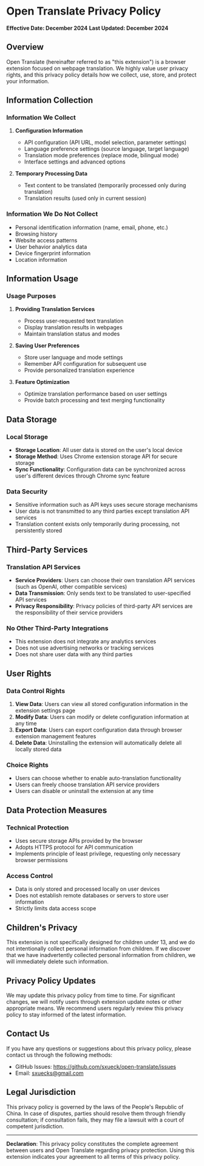 # Open Translate Privacy Policy

**Effective Date: December 2024**
**Last Updated: December 2024**

## Overview

Open Translate (hereinafter referred to as "this extension") is a browser extension focused on webpage translation. We highly value user privacy rights, and this privacy policy details how we collect, use, store, and protect your information.

## Information Collection

### Information We Collect

1. **Configuration Information**
   - API configuration (API URL, model selection, parameter settings)
   - Language preference settings (source language, target language)
   - Translation mode preferences (replace mode, bilingual mode)
   - Interface settings and advanced options

2. **Temporary Processing Data**
   - Text content to be translated (temporarily processed only during translation)
   - Translation results (used only in current session)

### Information We Do Not Collect

- Personal identification information (name, email, phone, etc.)
- Browsing history
- Website access patterns
- User behavior analytics data
- Device fingerprint information
- Location information

## Information Usage

### Usage Purposes

1. **Providing Translation Services**
   - Process user-requested text translation
   - Display translation results in webpages
   - Maintain translation status and modes

2. **Saving User Preferences**
   - Store user language and mode settings
   - Remember API configuration for subsequent use
   - Provide personalized translation experience

3. **Feature Optimization**
   - Optimize translation performance based on user settings
   - Provide batch processing and text merging functionality

## Data Storage

### Local Storage

- **Storage Location**: All user data is stored on the user's local device
- **Storage Method**: Uses Chrome extension storage API for secure storage
- **Sync Functionality**: Configuration data can be synchronized across user's different devices through Chrome sync feature

### Data Security

- Sensitive information such as API keys uses secure storage mechanisms
- User data is not transmitted to any third parties except translation API services
- Translation content exists only temporarily during processing, not persistently stored

## Third-Party Services

### Translation API Services

- **Service Providers**: Users can choose their own translation API services (such as OpenAI, other compatible services)
- **Data Transmission**: Only sends text to be translated to user-specified API services
- **Privacy Responsibility**: Privacy policies of third-party API services are the responsibility of their service providers

### No Other Third-Party Integrations

- This extension does not integrate any analytics services
- Does not use advertising networks or tracking services
- Does not share user data with any third parties

## User Rights

### Data Control Rights

1. **View Data**: Users can view all stored configuration information in the extension settings page
2. **Modify Data**: Users can modify or delete configuration information at any time
3. **Export Data**: Users can export configuration data through browser extension management features
4. **Delete Data**: Uninstalling the extension will automatically delete all locally stored data

### Choice Rights

- Users can choose whether to enable auto-translation functionality
- Users can freely choose translation API service providers
- Users can disable or uninstall the extension at any time

## Data Protection Measures

### Technical Protection

- Uses secure storage APIs provided by the browser
- Adopts HTTPS protocol for API communication
- Implements principle of least privilege, requesting only necessary browser permissions

### Access Control

- Data is only stored and processed locally on user devices
- Does not establish remote databases or servers to store user information
- Strictly limits data access scope

## Children's Privacy

This extension is not specifically designed for children under 13, and we do not intentionally collect personal information from children. If we discover that we have inadvertently collected personal information from children, we will immediately delete such information.

## Privacy Policy Updates

We may update this privacy policy from time to time. For significant changes, we will notify users through extension update notes or other appropriate means. We recommend users regularly review this privacy policy to stay informed of the latest information.

## Contact Us

If you have any questions or suggestions about this privacy policy, please contact us through the following methods:

- GitHub Issues: https://github.com/sxueck/open-translate/issues
- Email: sxuecks@gmail.com

## Legal Jurisdiction

This privacy policy is governed by the laws of the People's Republic of China. In case of disputes, parties should resolve them through friendly consultation; if consultation fails, they may file a lawsuit with a court of competent jurisdiction.

---

**Declaration**: This privacy policy constitutes the complete agreement between users and Open Translate regarding privacy protection. Using this extension indicates your agreement to all terms of this privacy policy.
